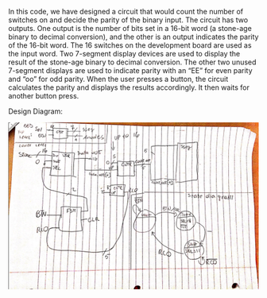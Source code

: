 In this code, we have designed a circuit that would count the number of switches on and decide the parity of the binary input.
The circuit has two outputs. One output is the number of bits set in a 16-bit word (a stone-age binary to decimal conversion), and the other is an output indicates the parity of the 16-bit word. The 16 switches on the development board are used as the input word. Two 7-segment display devices are used to display the result of the stone-age binary to decimal conversion. The other two unused 7-segment displays are used to indicate parity with an “EE” for even parity and “oo” for odd parity. When the user presses a button, the circuit calculates the parity and displays the results accordingly. It then waits for another button press.

Design Diagram:

![alt text](https://github.com/FilippoCheein/FPGA_Design/blob/main/Parity_Generator/Parity_Generator_Design_Diagram_.jpg?raw=true)
